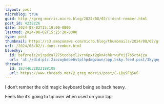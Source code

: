 ```yaml
---
layout: post
microblog: true
guid: http://greg-morris.micro.blog/2024/08/02/i-dont-rember.html
post_id: 4238226
date: 2024-08-02T15:19:00-0000
lastmod: 2024-08-02T15:25:20-0000
type: post
thumbnail: https://s3.amazonaws.com/micro.blog/thumbnails/2024/08/02/gregmorris.co.uk/07447f948830e96ee96e541a749e53f1.png
url: /2024/08/02/i-dont-rember.html
bluesky:
  id: bafyreic2vjrpdza7275tcobsxl2vrn6pxt2gkn4shkrwufojj7b5ct4jza
  url: 'at://did:plc:2iozoybdoe6vtplhp4mgzawn/app.bsky.feed.post/3kyqngqrl5z23'
threads:
  id: 18344632822188108
  url: https://www.threads.net/@_greg_morris/post/C-LBy9Fq500
---
```

I don’t rember the old magic keyboard being so back heavy. 

Feels like it’s going to tip over when used on your lap. 

